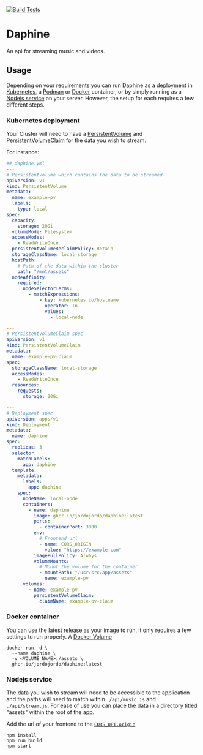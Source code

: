 [![Build Tests](https://github.com/jordojordo/daphine/actions/workflows/test-build.yml/badge.svg?event=schedule)](https://github.com/jordojordo/daphine/actions/workflows/test-build.yml)

# Daphine

An api for streaming music and videos.

## Usage

Depending on your requirements you can run Daphine as a deployment in [Kubernetes](https://kubernetes.io/docs/concepts/workloads/controllers/deployment/), a [Podman](https://podman.io/docs#running-a-container) or [Docker](https://docs.docker.com/engine/reference/commandline/container/) container, or by simply running as a [Nodejs service](https://nodejs.org/dist/latest-v18.x/docs/api/synopsis.html) on your server. However, the setup for each requires a few different steps.

### Kubernetes deployment

Your Cluster will need to have a [PersistentVolume](https://kubernetes.io/docs/concepts/storage/persistent-volumes/) and [PersistentVolumeClaim](https://kubernetes.io/docs/concepts/storage/persistent-volumes/#persistentvolumeclaims) for the data you wish to stream.

For instance:

```yml
## daphine.yml
---
# PersistentVolume which contains the data to be streamed
apiVersion: v1
kind: PersistentVolume
metadata:
  name: example-pv
  labels:
    type: local
spec:
  capacity:
    storage: 20Gi
  volumeMode: Filesystem
  accessModes:
    - ReadWriteOnce
  persistentVolumeReclaimPolicy: Retain
  storageClassName: local-storage
  hostPath:
    # Path of the data within the cluster
    path: "/mnt/assets"
  nodeAffinity:
    required:
      nodeSelectorTerms:
        - matchExpressions:
            - key: kubernetes.io/hostname
              operator: In
              values:
                - local-node

---
# PersistentVolumeClaim spec
apiVersion: v1
kind: PersistentVolumeClaim
metadata:
  name: example-pv-claim
spec:
  storageClassName: local-storage
  accessModes:
    - ReadWriteOnce
  resources:
    requests:
      storage: 20Gi

---
# Deployment spec
apiVersion: apps/v1
kind: Deployment
metadata:
  name: daphine
spec:
  replicas: 3
  selector:
    matchLabels:
      app: daphine
  template:
    metadata:
      labels:
        app: daphine
    spec:
      nodeName: local-node
      containers:
        - name: daphine
          image: ghcr.io/jordojordo/daphine:latest
          ports:
            - containerPort: 3000
          env:
            # Frontend url
            - name: CORS_ORIGIN
              value: "https://example.com"
          imagePullPolicy: Always
          volumeMounts:
            # Mount the volume for the container
            - mountPath: "/usr/src/app/assets"
              name: example-pv
      volumes:
        - name: example-pv
          persistentVolumeClaim:
            claimName: example-pv-claim
```

### Docker container

You can use the [latest release](https://github.com/jordojordo/daphine/pkgs/container/daphine) as your image to run, it only requires a few settings to run properly. A [Docker Volume](https://docs.docker.com/storage/volumes/) 

```console
docker run -d \
  --name daphine \
  -v <VOLUME_NAME>:/assets \
  ghcr.io/jordojordo/daphine:latest
```

### Nodejs service

The data you wish to stream will need to be accessible to the application and the paths will need to match within `./api/music.js` and `./api/stream.js`. For ease of use you can place the data in a directory titled "assets" within the root of the app.

Add the url of your frontend to the [`CORS_OPT.origin`](https://github.com/jordojordo/daphine/blob/30156b0c2523f938e98f34c516116a4de3100933/app.js#L18)

```console
npm install
npm run build
npm start
```